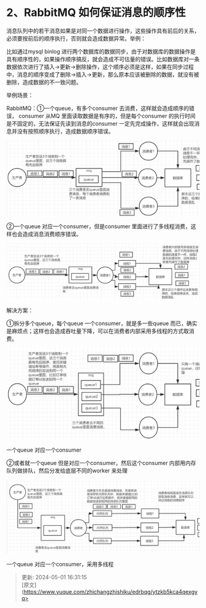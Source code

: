 # 2、RabbitMQ 如何保证消息的顺序性

消息队列中的若干消息如果是对同一个数据进行操作，这些操作具有前后的关系，必须要按前后的顺序执行，否则就会造成数据异常。举例：

比如通过mysql binlog 进行两个数据库的数据同步，由于对数据库的数据操作是具有顺序性的，如果操作顺序搞反，就会造成不可估量的错误。比如数据库对一条数据依次进行了插入->更新->删除操作，这个顺序必须是这样，如果在同步过程中，消息的顺序变成了删除->插入->更新，那么原本应该被删除的数据，就没有被删除，造成数据的不一致问题。

举例场景：



RabbitMQ：①一个queue，有多个consumer 去消费，这样就会造成顺序的错误， consumer 从MQ 里面读取数据是有序的，但是每个consumer 的执行时间是不固定的，无法保证先读到消息的consumer 一定先完成操作，这样就会出现消息并没有按照顺序执行，造成数据顺序错误。

![1714552214205-dcf485e9-e2a0-4401-b816-c01d7c76da07.png](./img/zyoCt3UvpLCDLqpD/1714552214205-dcf485e9-e2a0-4401-b816-c01d7c76da07-958219.png)

②一个queue 对应一个consumer，但是consumer 里面进行了多线程消费，这样也会造成消息消费顺序错误。

![1714552240610-1393ecdf-9bed-4077-9826-48ea5ac8ed0e.png](./img/zyoCt3UvpLCDLqpD/1714552240610-1393ecdf-9bed-4077-9826-48ea5ac8ed0e-612716.png)

解决方案：



①拆分多个queue，每个queue 一个consumer，就是多一些queue 而已，确实是麻烦点；这样也会造成吞吐量下降，可以在消费者内部采用多线程的方式取消费。

![1714552259582-93f6ff63-0607-40cb-8b09-facda5af6b21.png](./img/zyoCt3UvpLCDLqpD/1714552259582-93f6ff63-0607-40cb-8b09-facda5af6b21-241724.png)

一个queue 对应一个consumer



②或者就一个queue 但是对应一个consumer，然后这个consumer 内部用内存队列做排队，然后分发给底层不同的worker 来处理

![1714552267147-2adf47df-e3c6-4257-9830-227de9584493.png](./img/zyoCt3UvpLCDLqpD/1714552267147-2adf47df-e3c6-4257-9830-227de9584493-136415.png)

一个queue 对应一个consumer，采用多线程



> 更新: 2024-05-01 16:31:15  
> [原文](https://www.yuque.com/zhichangzhishiku/edrbqg/ytzkb5kca4qexgyq>